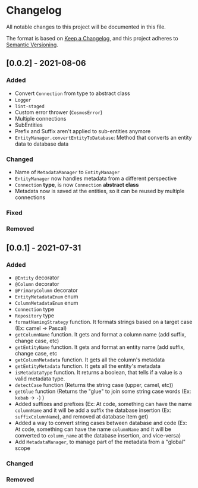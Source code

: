 # Changelog

All notable changes to this project will be documented in this file.

The format is based on [Keep a Changelog](https://keepachangelog.com/en/1.0.0/),
and this project adheres to [Semantic Versioning](https://semver.org/spec/v2.0.0.html).

## [0.0.2] - 2021-08-06

### Added

- Convert `Connection` from type to abstract class
- `Logger`
- `lint-staged`
- Custom error thrower (`CosmosError`)
- Multiple connections
- SubEntities
- Prefix and Suffix aren't applied to sub-entities anymore
- `EntityManager.convertEntityToDatabase`: Method that converts an entity data to database data

### Changed

- Name of `MetadataManager` to `EntityManager`
- `EntityManager` now handles metadata from a different perspective
- `Connection` **type**, is now `Connection` **abstract class**
- Metadata now is saved at the entities, so it can be reused by multiple connections

### Fixed

### Removed

## [0.0.1] - 2021-07-31

### Added

- `@Entity` decorator
- `@Column` decorator
- `@PrimaryColumn` decorator
- `EntityMetadataEnum` enum
- `ColumnMetadataEnum` enum
- `Connection` type
- `Repository` type
- `formatNamingStrategy` function. It formats strings based on a target case (Ex: camel -> Pascal)
- `getColumnName` function. It gets and format a column name (add suffix, change case, etc)
- `getEntityName` function. It gets and format an entity name (add suffix, change case, etc
- `getColumnMetadata` function. It gets all the column's metadata
- `getEntityMetadata` function. It gets all the entity's metadata
- `isMetadataType` function. It returns a boolean, that tells if a value is a valid metadata type.
- `detectCase` function (Returns the string case (upper, camel, etc))
- `getGlue` function (Returns the "glue" to join some string case words (Ex: `kebab` -> `-`) )
- Added suffixes and prefixes (Ex: At code, something can have the name `columnName` and it will be add a suffix the database insertion (Ex: `suffixColumnName`), and removed at database item get)
- Added a way to convert string cases between database and code (Ex: At code, something can have the name `columnName` and it will be converted to `column_name` at the database insertion, and vice-versa)
- Add `MetadataManager`, to manage part of the metadata from a "global" scope

### Changed

### Removed

